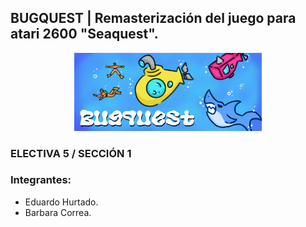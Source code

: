 ## BUGQUEST | Remasterización del juego para atari 2600 "Seaquest".

<p align="center">
  <img src="./assets/screenshots/banner.png" alt="Banner" width="300">
</p>

### ELECTIVA 5 / SECCIÓN 1
### Integrantes:
- Eduardo Hurtado.
- Barbara Correa.